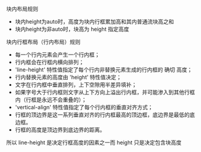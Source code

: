 块内布局规则

* 块内height为auto时，高度为块内行框累加高和其内普通流块高之和
* 块内height为非auto时，块高为 height 指定高度

块内行框布局（行内布局）规则

* 每一个行内元素会产生一个行内框；
* 行内框会在行框内横向排列；
* 'line-height' 特性值指定了每个行内非替换元素生成的行内框的 确切 高度；
* 行内替换元素的高度由 'height' 特性值决定；
* 文字在行内框中垂直排列，上下空隙用半差异填补；
* 如果字号大于行内框则文字从上下方向上溢出行内框，并可能渗入到其他行框内（行框是永远不会重叠的）；
* 'vertical-align' 特性值指定了每个行内框的垂直对齐方式；
* 行框的顶边界是这一系列垂直对齐的行内框最高的顶边框，底边界是最低的底边框。
* 行框的高度是顶边界到底边界的距离。



所以 line-height 是决定行框高度的因素之一而 height 只是决定包含块高度

